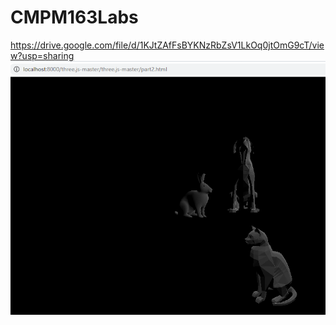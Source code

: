 # CMPM163Labs
https://drive.google.com/file/d/1KJtZAfFsBYKNzRbZsV1LkOq0jtOmG9cT/view?usp=sharing
![](Screenshot%20(11).png)
